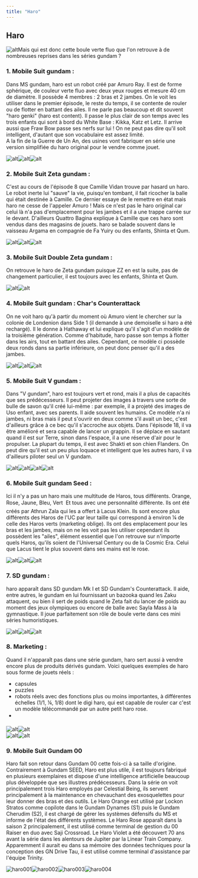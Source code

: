 ```yaml
---
title: "Haro"
---
```


Haro
----


![alt](/images/stories/dossiers/haro/Haro0079.jpg)Mais qui est donc cette boule verte fluo que l'on retrouve à de nombreuses reprises dans les séries gundam ?


### 1. Mobile Suit gundam :


Dans MS gundam, haro est un robot créé par Amuro Ray. Il est de forme sphérique, de couleur verte fluo avec deux yeux rouges et mesure 40 cm de diamètre. Il possède 4 membres : 2 bras et 2 jambes. On le voit les utiliser dans le premier épisode, le reste du temps, il se contente de rouler ou de flotter en battant des ailes. Il ne parle pas beaucoup et dit souvent "haro genki" (haro est content). Il passe le plus clair de son temps avec les trois enfants qui sont à bord du White Base : Kikka, Katz et Letz. Il arrive aussi que Fraw Bow passe ses nerfs sur lui ! On ne peut pas dire qu'il soit intelligent, d'autant que son vocabulaire est assez limité.   
A la fin de la Guerre de Un An, des usines vont fabriquer en série une version simplifiée du haro original pour le vendre comme jouet.  
  
![alt](/images/stories/dossiers/haro/MSG01.jpg)![alt](/images/stories/dossiers/haro/MSG02.jpg)![alt](/images/stories/dossiers/haro/MSG03.jpg)


### 2. Mobile Suit Zeta gundam :


C'est au cours de l'épisode 8 que Camille Vidan trouve par hasard un haro. Le robot inerte lui "sauve" la vie, puisqu'en tombant, il fait ricocher la balle qui était destinée à Camille. Ce dernier essaye de le remettre en état mais haro ne cesse de l'appeler Amuro ! Mais ce n'est pas le haro original car celui là n'a pas d'emplacement pour les jambes et il a une trappe carrée sur le devant. D'ailleurs Quattro Bagina explique à Camille que ces haro sont vendus dans des magasins de jouets. haro se balade souvent dans le vaisseau Argama en compagnie de Fa Yuiry ou des enfants, Shinta et Qum.  
  
![alt](/images/stories/dossiers/haro/Z01.jpg)![alt](/images/stories/dossiers/haro/Z02.jpg)![alt](/images/stories/dossiers/haro/haro.gif)


### 3. Mobile Suit Double Zeta gundam :


On retrouve le haro de Zeta gundam puisque ZZ en est la suite, pas de changement particulier, il est toujours avec les enfants, Shinta et Qum.  
  
![alt](/images/stories/dossiers/haro/ZZ01.jpg)![alt](/images/stories/dossiers/haro/ZZ02.jpg)


### 4. Mobile Suit gundam : Char's Counterattack


On ne voit haro qu'à partir du moment où Amuro vient le chercher sur la colonie de Londenion dans Side 1 (il demande à une demoiselle si haro a été rechargé). Il le donne à Hathaway et lui explique qu'il s'agit d'un modèle de la troisième génération. Comme d'habitude, haro passe son temps à flotter dans les airs, tout en battant des ailes. Cependant, ce modèle ci possède deux ronds dans sa partie inférieure, on peut donc penser qu'il a des jambes.  
  
![alt](/images/stories/dossiers/haro/CCA01.jpg)![alt](/images/stories/dossiers/haro/CCA02.jpg)![alt](/images/stories/dossiers/haro/CCA03.jpg)


### 5. Mobile Suit V gundam :


Dans "V gundam", haro est toujours vert et rond, mais il a plus de capacités que ses prédécesseurs. Il peut projeter des images à travers une sorte de bulle de savon qu'il créé lui-même : par exemple, il a projeté des images de Uso enfant, avec ses parents. Il aide souvent les humains. Ce modèle n'a ni jambes, ni bras mais il peut s'ouvrir en deux comme s'il avait un bec, c'est d'ailleurs grâce à ce bec qu'il s'accroche aux objets. Dans l'épisode 18, il va être amélioré et sera capable de lancer un grappin. Il se déplace en sautant quand il est sur Terre, sinon dans l'espace, il a une réserve d'air pour le propulser. La plupart du temps, il est avec Shakti et son chien Flanders. On peut dire qu'il est un peu plus loquace et intelligent que les autres haro, il va d'ailleurs piloter seul un V gundam.  
  
![alt](/images/stories/dossiers/haro/V01.jpg)![alt](/images/stories/dossiers/haro/V02.jpg)![alt](/images/stories/dossiers/haro/V03.jpg)![alt](/images/stories/dossiers/haro/V04.jpg)


### 6. Mobile Suit gundam Seed :


Ici il n'y a pas un haro mais une multitude de Haros, tous différents. Orange, Rose, Jaune, Bleu, Vert  Et tous avec une personnalité différente. Ils ont été créés par Athrun Zala qui les a offert à Lacus Klein. Ils sont encore plus différents des Haros de l'UC par leur taille qui correspond à environ ¼ de celle des Haros verts (marketing oblige). Ils ont des emplacement pour les bras et les jambes, mais on ne les voit pas les utiliser cependant ils possèdent les "ailes", élément essentiel que l'on retrouve sur n'importe quels Haros, qu'ils soient de l'Universal Century ou de la Cosmic Era. Celui que Lacus tient le plus souvent dans ses mains est le rose.  
  
![alt](/images/stories/dossiers/haro/S01.jpg)![alt](/images/stories/dossiers/haro/S02.jpg)![alt](/images/stories/dossiers/haro/S03.jpg)


### 7. SD gundam :


haro apparaît dans SD gundam Mk I et SD Gundam's Counterattack. Il aide, entre autres, le gundam en lui fournissant un bazooka quand les Zaku attaquent, ou bien il sert de poids quand le Zeta fait du lancer de poids au moment des jeux olympiques ou encore de balle avec Sayla Mass à la gymnastique. Il joue parfaitement son rôle de boule verte dans ces mini séries humoristiques.  
  
![alt](/images/stories/dossiers/haro/SD01.jpg)![alt](/images/stories/dossiers/haro/SD02.jpg)![alt](/images/stories/dossiers/haro/SD03.jpg)


### 8. Marketing :


Quand il n'apparaît pas dans une série gundam, haro sert aussi à vendre encore plus de produits dérivés gundam. Voici quelques exemples de haro sous forme de jouets réels :  
- capsules  
- puzzles  
- robots réels avec des fonctions plus ou moins importantes, à différentes échelles (1/1, ¼, 1/8) dont le digi haro, qui est capable de rouler car c'est un modèle télécommandé par un autre petit haro rose.  
-   
  
![alt](/images/stories/dossiers/haro/M01.jpg)![alt](/images/stories/dossiers/haro/M02.jpg)   
![alt](/images/stories/dossiers/haro/M03.jpg)![alt](/images/stories/dossiers/haro/M04.jpg)


### 9. Mobile Suit Gundam 00


Haro fait son retour dans Gundam 00 cette fois-ci à sa taille d'origine. Contrairement à Gundam SEED, Haro est plus utile, il est toujours fabriqué en plusieurs exemplaires et dispose d'une intelligence artificielle beaucoup plus développée que ses illustres prédécesseurs. Dans la série on voit principalement trois Haro employés par Celestial Being, ils servent principalement à la maintenance en chevauchant des exosquelettes pour leur donner des bras et des outils. Le Haro Orange est utilisé par Lockon Stratos comme copilote dans le Gundam Dynames (S1) puis le Gundam Cherudim (S2), il est chargé de gérer les systèmes défensifs du MS et informe de l'état des différents systèmes. Le Haro Rose apparaît dans la saison 2 principalement, il est utilisé comme terminal de gestion du 00 Raiser en duo avec Saji Crossroad. Le Haro Violet a été découvert 70 ans avant la série dans les alentours de Jupiter par la Linear Train Company. Apparemment il aurait eu dans sa mémoire des données techniques pour la conception des GN Drive Tau, il est utilisé comme terminal d'assistance par l'équipe Trinity.


![haro001](/images/stories/Encyclopedie/haro/haro001.jpg)![haro002](/images/stories/Encyclopedie/haro/haro002.jpg)![haro003](/images/stories/Encyclopedie/haro/haro003.jpg)![haro004](/images/stories/Encyclopedie/haro/haro004.jpg)

